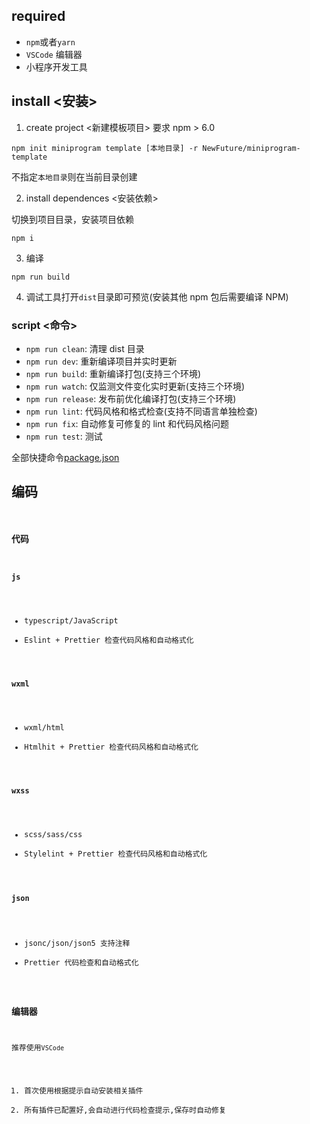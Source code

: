 ## required

-   `npm`或者`yarn`
-   `VSCode` 编辑器
-   小程序开发工具

## install <安装>

1. create project <新建模板项目>
   要求 npm > 6.0

```
npm init miniprogram template [本地目录] -r NewFuture/miniprogram-template
```

不指定`本地目录`则在当前目录创建

2. install dependences <安装依赖>

切换到项目目录，安装项目依赖

```
npm i
```

3. 编译

```
npm run build
```

4. 调试工具打开`dist`目录即可预览(安装其他 npm 包后需要编译 NPM)

### script <命令>

-   `npm run clean`: 清理 dist 目录
-   `npm run dev`: 重新编译项目并实时更新
-   `npm run build`: 重新编译打包(支持三个环境)
-   `npm run watch`: 仅监测文件变化实时更新(支持三个环境)
-   `npm run release`: 发布前优化编译打包(支持三个环境)
-   `npm run lint`: 代码风格和格式检查(支持不同语言单独检查)
-   `npm run fix`: 自动修复可修复的 lint 和代码风格问题
-   `npm run test`: 测试

全部快捷命令[package.json](https://github.com/NewFuture/miniprogram-template/blob/master/package.json#L6-L38)

## 编码 <code>

### 代码

#### js

-   typescript/JavaScript
-   Eslint + Prettier 检查代码风格和自动格式化

#### wxml

-   wxml/html
-   Htmlhit + Prettier 检查代码风格和自动格式化

#### wxss

-   scss/sass/css
-   Stylelint + Prettier 检查代码风格和自动格式化

#### json

-   jsonc/json/json5 支持注释
-   Prettier 代码检查和自动格式化

### 编辑器 <Editor>

推荐使用`VSCode`

1. 首次使用根据提示自动安装相关插件
2. 所有插件已配置好,会自动进行代码检查提示,保存时自动修复
